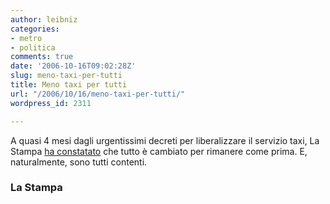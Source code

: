 ```yaml
---
author: leibniz
categories:
- metro
- politica
comments: true
date: '2006-10-16T09:02:28Z'
slug: meno-taxi-per-tutti
title: Meno taxi per tutti
url: "/2006/10/16/meno-taxi-per-tutti/"
wordpress_id: 2311

---
```

A quasi 4 mesi dagli urgentissimi decreti per liberalizzare il servizio taxi, La Stampa [ha constatato](http://www.lastampa.it/redazione/cmsSezioni/politica/200610articoli/12250girata.asp) che tutto è cambiato per rimanere come prima. E, naturalmente, sono tutti contenti.

### La Stampa
